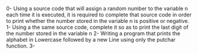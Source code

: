 0- Using a source code that will assign a random number to the variable n each time it is executed, it is required to complete that source code in order to print whether the number stored in the variable n is positive or negative.
1- Using a the same source code, complete it so as to print the last digit of the number stored in the variable n
2- Writing a program that prints the alphabet in Lowercase followed by a new Line using only the putchar function.
3- 
